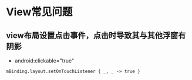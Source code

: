 # View常见问题

## view布局设置点击事件，点击时导致其与其他浮窗有阴影
* android:clickable="true"
```
mBinding.layout.setOnTouchListener { _, _ -> true }
```
